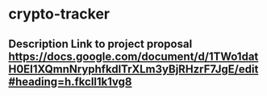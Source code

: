 # crypto-tracker

## Description Link to project proposal https://docs.google.com/document/d/1TWo1datH0EI1XQmnNryphfkdlTrXLm3yBjRHzrF7JgE/edit#heading=h.fkcll1k1vg8


